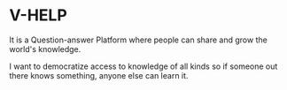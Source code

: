 # V-HELP

It is a Question-answer Platform where people can share and grow the world's knowledge.

I want to democratize access to knowledge of all kinds so if someone out there knows something, anyone else can learn it. 
